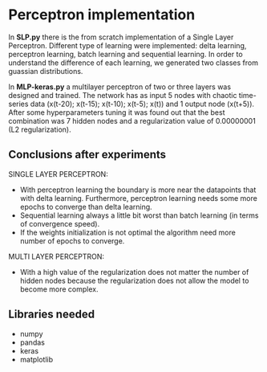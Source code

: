 # Perceptron implementation

In <b>SLP.py</b> there is the from scratch implementation of a Single Layer Perceptron. Different type of learning were implemented: delta learning, perceptron learning, batch learning and sequential learning. In order to understand the difference of each learning, we generated two classes from guassian distributions. 

In <b>MLP-keras.py</b> a multilayer perceptron of two or three layers was designed and trained. The network has as input 5 nodes with chaotic time-series data (x(t-20); x(t-15); x(t-10); x(t-5); x(t)) and 1 output node (x(t+5)). After some hyperparameters tuning it was found out that the best combination was 7 hidden nodes and a regularization value of 0.00000001 (L2 regularization).

## Conclusions after experiments
SINGLE LAYER PERCEPTRON:
- With perceptron learning the boundary is more near the datapoints that with delta learning. Furthermore, perceptron learning needs some more epochs to converge than delta learning. 
- Sequential learning always a little bit worst than batch learning (in terms of convergence speed).
- If the weights initialization is not optimal the algorithm need more number of epochs to converge. 

MULTI LAYER PERCEPTRON: 
- With a high value of the regularization does not matter the number of hidden nodes because the regularization does not allow the model to become more complex.  

## Libraries needed
- numpy
- pandas
- keras
- matplotlib
